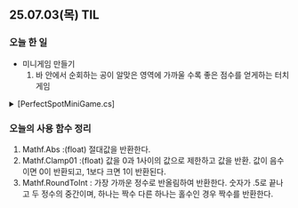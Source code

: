 ## 25.07.03(목) TIL

### 오늘 한 일
- 미니게임 만들기
  1. 바 안에서 순회하는 공이 알맞은 영역에 가까울 수록 좋은 점수를 얻게하는 터치 게임
<details>
  <summary>[PerfectSpotMiniGame.cs]</summary>

  ```csharp
using UnityEngine;
using UnityEngine.EventSystems;

public class PerfectSpotMiniGame : BaseMiniGame, IPointerClickHandler
{
    [SerializeField]
    private Transform bar;
    [SerializeField]
    private GameObject ball;
    [SerializeField]
    private Transform area;
    /*
    [SerializeField]
    private Transform material;
    */

    private float speed = 0.5f;
    private Vector2 startPoint;
    private Vector2 endPoint;

    public override void StartMiniGame()
    {
        base.StartMiniGame();

        gameObject.SetActive(true);
        score = 0;

        if (bar == null) return;

        RectTransform rt = bar.GetComponent<RectTransform>();

        if (rt == null) return;

        float width = rt.rect.width * bar.lossyScale.x;
        startPoint = new Vector2(bar.position.x - width / 2, bar.position.y);
        endPoint = new Vector2(bar.position.x + width / 2, bar.position.y);
    }

    public override void UpdateMiniGame()
    {
        base.UpdateMiniGame();

        if (ball == null) return;

        float t = Mathf.PingPong(Time.time * speed, 1f);
        ball.transform.position = Vector2.Lerp(startPoint, endPoint, t);
    }

    public void OnPointerClick(PointerEventData eventdata)
    {
        //if (!IsPointerInArea(eventdata)) return;

        float ballX = ball.transform.position.x;
        float areaCenterX = area.position.x;

        float distance = Mathf.Abs(ballX - areaCenterX);

        float maxDistance = (bar.GetComponent<RectTransform>().rect.width * bar.lossyScale.x) / 2f;
        float normalized = Mathf.Clamp01(1f - (distance / maxDistance));
        float scoreGained = Mathf.RoundToInt(normalized * 100);
        score = scoreGained;

        Debug.Log($"<color=yellow>score =  + {score} </color>");

        OnGameComplete?.Invoke(score);
    }

    /*
    private bool IsPointerInArea(PointerEventData eventData)
    {
        RectTransform rect = material.GetComponent<RectTransform>();
        if (rect == null) return true;
        return RectTransformUtility.RectangleContainsScreenPoint(rect, eventData.position, eventData.enterEventCamera);
    }
    */
}
```
</details>

### 오늘의 사용 함수 정리
1. Mathf.Abs :(float) 절대값을 반환한다.
2. Mathf.Clamp01 :(float) 값을 0과 1사이의 값으로 제한하고 값을 반환. 값이 음수이면 0이 반환되고, 1보다 크면 1이 반환된다.
3. Mathf.RoundToInt : 가장 가까운 정수로 반올림하여 반환한다. 숫자가 .5로 끝나고 두 정수의 중간이며, 하나는 짝수 다른 하나는 홀수인 경우 짝수를 반환한다.
